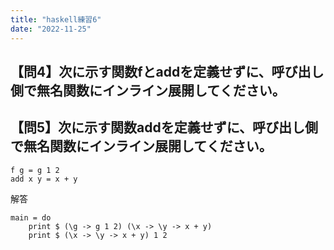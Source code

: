 ```yaml
---
title: "haskell練習6"
date: "2022-11-25"
---
```



## 【問4】次に示す関数fとaddを定義せずに、呼び出し側で無名関数にインライン展開してください。
## 【問5】次に示す関数addを定義せずに、呼び出し側で無名関数にインライン展開してください。


```
f g = g 1 2
add x y = x + y
```
解答
```
main = do
    print $ (\g -> g 1 2) (\x -> \y -> x + y)
    print $ (\x -> \y -> x + y) 1 2

```

